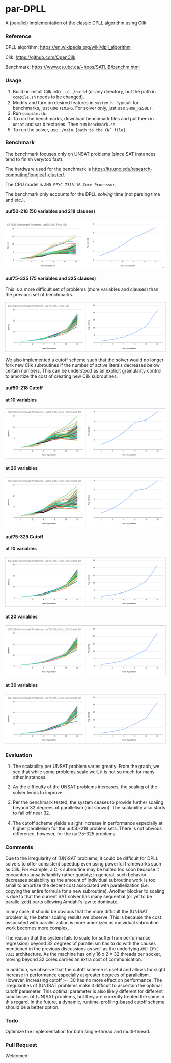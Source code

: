 # par-DPLL

A (parallel) implementation of the classic DPLL algorithm using Cilk

### Reference

DPLL algorithm:  https://en.wikipedia.org/wiki/dpll_algorithm

Cilk: https://github.com/OpenCilk

Benchmark: https://www.cs.ubc.ca/~hoos/SATLIB/benchm.html

### Usage

1. Build or install Cilk into `../../build` (or any directory, but the path in `compile.sh` needs to be changed).
2. Modify and turn on desired features in `system.h`. Typicall for benchmarks, just use `TIMING`. For solver only, just
   use `SHOW_RESULT`.
3. Run `compile.sh`.
4. To run the benchmarks, download benchmark files and put them in `unsat` and `sat` directories. Then
   run `benchmark.sh`.
5. To run the solver, use `./main [path to the CNF file]`.

### Benchmark

The benchmark focuses only on UNSAT problems (since SAT instances tend to finish very/too fast).

The hardware used for the benchmark is https://its.unc.edu/research-computing/longleaf-cluster/.

The CPU model is `AMD EPYC 7313 16-Core Processor`.

The benchmark only accounts for the DPLL *solving* time (not parsing time and etc.).

#### uuf50-218 (50 variables and 218 clauses)

![uuf50-218](https://github.com/uncttao/par-DPLL/blob/master/assets/uuf50-218.png)

#### uuf75-325 (75 variables and 325 clauses)

This is a more difficult set of problems (more variables and clauses) than the previous set of benchmarks.

![uuf75-325](https://github.com/uncttao/par-DPLL/blob/master/assets/uuf75-325.png)

We also implemented a cutoff scheme such that the solver would no longer fork new Cilk subroutines if the number of active literals decreases below certain numbers. This can be understood as an explicit grainularity control to amortize the cost of creating new Cilk subroutines.

#### uuf50-218 Cutoff

#### at 10 variables

![uuf50-218-10](https://github.com/uncttao/par-DPLL/blob/master/assets/uuf50-218-10.png)

#### at 20 variables

![uuf50-218-20](https://github.com/uncttao/par-DPLL/blob/master/assets/uuf50-218-20.png)

#### uuf75-325 Cutoff

#### at 10 variables

![uuf75-325-10](https://github.com/uncttao/par-DPLL/blob/master/assets/uuf75-325-10.png)

#### at 20 variables

![uuf75-325-20](https://github.com/uncttao/par-DPLL/blob/master/assets/uuf75-325-20.png)

#### at 30 variables

![uuf75-325-30](https://github.com/uncttao/par-DPLL/blob/master/assets/uuf75-325-30.png)

### Evaluation

1. The scalability per UNSAT problem varies greatly. From the graph, we see that while some problems scale well, it is not so much for many other instances.

2. As the difficulty of the UNSAT problems increases, the scaling of the solver tends to improve.

3. Per the benchmark tested, the system ceases to provide further scaling beyond 32 degrees of parallelism (not shown). The scalability also starts to fall off near 32.

4. The cutoff scheme yields a slight increase in performance especially at higher parallelism for the uuf50-218 problem sets. There is not obvious difference, however, for the uuf75-325 problems.

### Comments

Due to the irregularity of (UN)SAT problems, it could be difficult for DPLL solvers to offer consistent speedup even using powerful frameworks such as Cilk. For example, a Cilk subroutine may be halted too soon because it encounters unsatisfiability rather quickly; in general, such behavior decreases scalability as the amount of individual subroutine work is too small to amortize the decent cost associated with parallelization (i.e. copying the entire formula for a new subroutine). Another blocker to scaling is due to that the current SAT solver has many sequential (or yet to be parallelized) parts allowing Amdahl's law to dominate.

In any case, it should be obvious that the more difficult the (UN)SAT problem is, the better scaling results we observe. This is because the cost associated with  parallelization is more amortized as individual subroutine work becomes more complex.

The reason that the system fails to scale (or suffer from performance regression) beyond 32 degrees of parallelism has to do with the causes mentioned in the previous discussions as well as the underlying `AMD EPYC 7313` architecture. As the machine has only 16 x 2 = 32 threads per socket, moving beyond 32 cores carries an extra cost of communication.

In addition, we observe that the cutoff scheme is useful and allows for slight increase in performance especially at greater degrees of parallelism. However, increasing cutoff >= 30 has no more effect on performance. The irregularities of (UN)SAT problems make it difficult to ascertain the optimal cutoff parameter. This optimal parameter is also likely different for different subclasses of (UN)SAT problems, but they are currently treated the same in this regard. In the future, a dynamic, runtime-profiling-based cutoff scheme should be a better option.

### Todo

Optimize the implementation for both single-thread and multi-thread.

### Pull Request

Welcomed!
